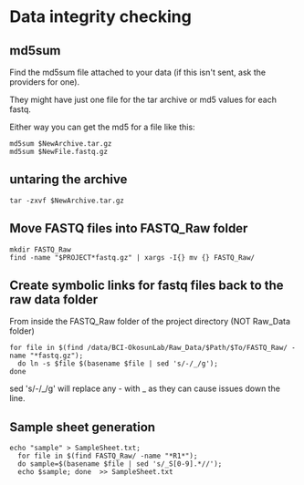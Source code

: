 # Data integrity checking

## md5sum

Find the md5sum file attached to your data (if this isn't sent, ask the providers for one).

They might have just one file for the tar archive or md5 values for each fastq.

Either way you can get the md5 for a file like this:

```
md5sum $NewArchive.tar.gz
md5sum $NewFile.fastq.gz
```

## untaring the archive

```
tar -zxvf $NewArchive.tar.gz
```

## Move FASTQ files into FASTQ_Raw folder

```
mkdir FASTQ_Raw
find -name "$PROJECT*fastq.gz" | xargs -I{} mv {} FASTQ_Raw/
```

## Create symbolic links for fastq files back to the raw data folder

From inside the FASTQ_Raw folder of the project directory (NOT Raw_Data folder)

```
for file in $(find /data/BCI-OkosunLab/Raw_Data/$Path/$To/FASTQ_Raw/ -name "*fastq.gz"); 
  do ln -s $file $(basename $file | sed 's/-/_/g');
done
```

sed 's/-/_/g' will replace any - with _ as they can cause issues down the line.

## Sample sheet generation

```
echo "sample" > SampleSheet.txt;
  for file in $(find FASTQ_Raw/ -name "*R1*");
  do sample=$(basename $file | sed 's/_S[0-9].*//');
  echo $sample; done  >> SampleSheet.txt
```

